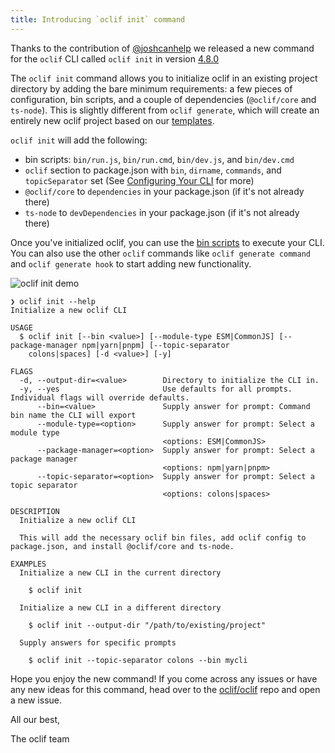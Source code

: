 ```yaml
---
title: Introducing `oclif init` command
---
```


Thanks to the contribution of [@joshcanhelp](https://github.com/joshcanhelp) we released a new command for the `oclif` CLI called `oclif init` in version [4.8.0](https://github.com/oclif/oclif/releases/tag/4.8.0)

The `oclif init` command allows you to initialize oclif in an existing project directory by adding the bare minimum requirements: a few pieces of configuration, bin scripts, and a couple of dependencies (`@oclif/core` and `ts-node`). This is slightly different from `oclif generate`, which will create an entirely new oclif project based on our [templates](/docs/templates).

`oclif init` will add the following:
- bin scripts: `bin/run.js`, `bin/run.cmd`, `bin/dev.js`, and `bin/dev.cmd`
- `oclif` section to package.json with `bin`, `dirname`, `commands`, and `topicSeparator` set (See [Configuring Your CLI](/docs/configuring_your_cli) for more)
- `@oclif/core` to `dependencies` in your package.json (if it's not already there)
- `ts-node` to `devDependencies` in your package.json (if it's not already there)

Once you've initialized oclif, you can use the [bin scripts](/docs/templates#bin-scripts) to execute your CLI. You can also use the other `oclif` commands like `oclif generate command` and `oclif generate hook` to start adding new functionality.

![oclif init demo](/img/oclif-init-demo.gif)

```
❯ oclif init --help
Initialize a new oclif CLI

USAGE
  $ oclif init [--bin <value>] [--module-type ESM|CommonJS] [--package-manager npm|yarn|pnpm] [--topic-separator
    colons|spaces] [-d <value>] [-y]

FLAGS
  -d, --output-dir=<value>        Directory to initialize the CLI in.
  -y, --yes                       Use defaults for all prompts. Individual flags will override defaults.
      --bin=<value>               Supply answer for prompt: Command bin name the CLI will export
      --module-type=<option>      Supply answer for prompt: Select a module type
                                  <options: ESM|CommonJS>
      --package-manager=<option>  Supply answer for prompt: Select a package manager
                                  <options: npm|yarn|pnpm>
      --topic-separator=<option>  Supply answer for prompt: Select a topic separator
                                  <options: colons|spaces>

DESCRIPTION
  Initialize a new oclif CLI

  This will add the necessary oclif bin files, add oclif config to package.json, and install @oclif/core and ts-node.

EXAMPLES
  Initialize a new CLI in the current directory

    $ oclif init

  Initialize a new CLI in a different directory

    $ oclif init --output-dir "/path/to/existing/project"

  Supply answers for specific prompts

    $ oclif init --topic-separator colons --bin mycli
```

Hope you enjoy the new command! If you come across any issues or have any new ideas for this command, head over to the [oclif/oclif](https://github.com/oclif/oclif) repo and open a new issue.

All our best,

The oclif team

